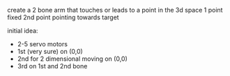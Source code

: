 create a 2 bone arm that touches or leads to a point in the 3d space
1 point fixed
2nd point pointing towards target

initial idea:
- 2-5 servo motors
- 1st (very sure) on (0,0)
- 2nd for 2 dimensional moving on (0,0)
- 3rd on 1st and 2nd bone
